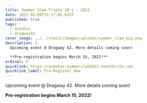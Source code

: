 ```yaml
---
title: Summer Slam Triple 20's - 2022
date: 2022-02-09T23:17:02.637Z
published: true
tags:
  - aceohio
  - dragway42
cover_image: ../../static/images/uploads/summer_slam_big.png
description: |-
  Upcoming event @ Dragway 42. More details coming soon!

  **Pre-registration begins March 15, 2022!**
ordinal: 0
quicklink: https://aceohio-summerslam2022.eventbrite.com
quicklink_label: Pre-Register Now
---
```

Upcoming event @ Dragway 42. More details coming soon!

**Pre-registration begins March 15, 2022!**